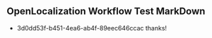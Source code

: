 ## OpenLocalization Workflow Test MarkDown
* 3d0dd53f-b451-4ea6-ab4f-89eec646ccac thanks!

<!--HONumber=Jul16_HO4-->


